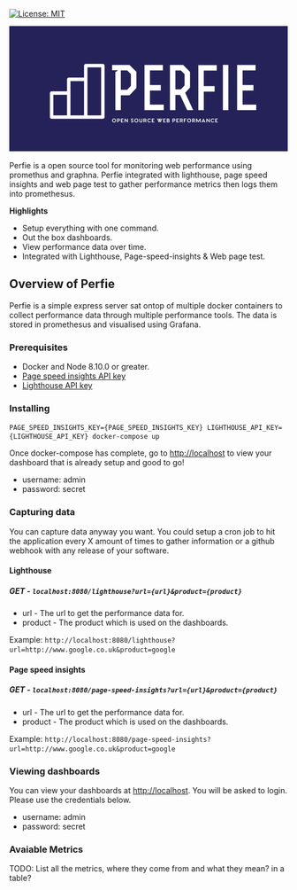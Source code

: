 [![License: MIT](https://img.shields.io/badge/License-MIT-yellow.svg)](https://opensource.org/licenses/MIT)

![Perfie Logo](./assets/logo.png)

Perfie is a open source tool for monitoring web performance using promethus and graphna. Perfie integrated with lighthouse, page speed insights and web page test to gather performance metrics then logs them into promethesus.

**Highlights**

* Setup everything with one command.
* Out the box dashboards.
* View performance data over time.
* Integrated with Lighthouse, Page-speed-insights & Web page test.

## Overview of Perfie

Perfie is a simple express server sat ontop of multiple docker containers to collect performance data through multiple performance tools. The data is stored in promethesus and visualised using Grafana.

### Prerequisites

- Docker and Node 8.10.0 or greater.
- [Page speed insights API key](https://developers.google.com/speed/docs/insights/v4/first-app)
- [Lighthouse API key](https://docs.google.com/forms/d/e/1FAIpQLSdIc3QNIMn7bBMgl2cfxmmo6wGBlUpdLGxjB_ml464t9eCg_A/viewform)

### Installing

```
PAGE_SPEED_INSIGHTS_KEY={PAGE_SPEED_INSIGHTS_KEY} LIGHTHOUSE_API_KEY={LIGHTHOUSE_API_KEY} docker-compose up
```

Once docker-compose has complete, go to [http://localhost](http://localhost) to view your dashboard that is already setup and good to go!

- username: admin
- password: secret

### Capturing data

You can capture data anyway you want. You could setup a cron job to hit the application every X amount of times to gather information or a github webhook with any release of your software.

#### Lighthouse

##### GET - `localhost:8080/lighthouse?url={url}&product={product}`

- url - The url to get the performance data for.
- product - The product which is used on the dashboards.

Example: `http://localhost:8080/lighthouse?url=http://www.google.co.uk&product=google`

#### Page speed insights

##### GET - `localhost:8080/page-speed-insights?url={url}&product={product}`

- url - The url to get the performance data for.
- product - The product which is used on the dashboards.

Example: `http://localhost:8080/page-speed-insights?url=http://www.google.co.uk&product=google`

### Viewing dashboards

You can view your dashboards at [http://localhost](http://localhost). You will be asked to login. Please use the credentials below.

- username: admin
- password: secret

### Avaiable Metrics

TODO: List all the metrics, where they come from and what they mean? in a table?

